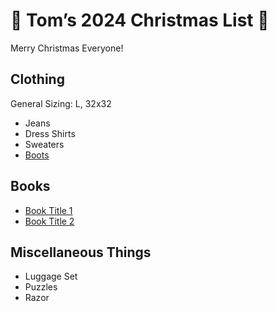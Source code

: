 # 🎄 Tom’s 2024 Christmas List 🎁
Merry Christmas Everyone!

## Clothing
General Sizing: L, 32x32
- Jeans
- Dress Shirts
- Sweaters
- [Boots](https://www.blundstone.com/brown-premium-leather-chelsea-boots-mens-style-2340)

## Books
- [Book Title 1](https://www.example.com)
- [Book Title 2](https://www.example.com)

## Miscellaneous Things
- Luggage Set
- Puzzles
- Razor
